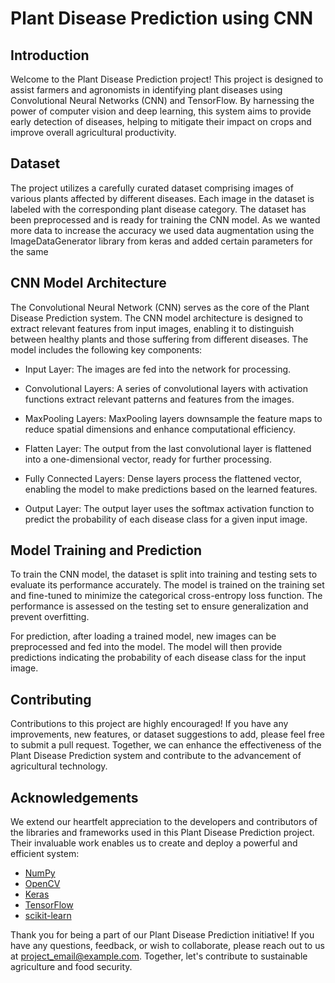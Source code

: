 # Plant Disease Prediction using CNN

## Introduction

Welcome to the Plant Disease Prediction project! This project is designed to assist farmers and agronomists in identifying plant diseases using Convolutional Neural Networks (CNN) and TensorFlow. By harnessing the power of computer vision and deep learning, this system aims to provide early detection of diseases, helping to mitigate their impact on crops and improve overall agricultural productivity.

## Dataset

The project utilizes a carefully curated dataset comprising images of various plants affected by different diseases. Each image in the dataset is labeled with the corresponding plant disease category. The dataset has been preprocessed and is ready for training the CNN model.
As we wanted more data to increase the accuracy we used data augmentation using the ImageDataGenerator library from keras and added certain parameters for the same
## CNN Model Architecture

The Convolutional Neural Network (CNN) serves as the core of the Plant Disease Prediction system. The CNN model architecture is designed to extract relevant features from input images, enabling it to distinguish between healthy plants and those suffering from different diseases. The model includes the following key components:


- Input Layer: The images are fed into the network for processing.

- Convolutional Layers: A series of convolutional layers with activation functions extract relevant patterns and features from the images.

- MaxPooling Layers: MaxPooling layers downsample the feature maps to reduce spatial dimensions and enhance computational efficiency.

- Flatten Layer: The output from the last convolutional layer is flattened into a one-dimensional vector, ready for further processing.

- Fully Connected Layers: Dense layers process the flattened vector, enabling the model to make predictions based on the learned features.

- Output Layer: The output layer uses the softmax activation function to predict the probability of each disease class for a given input image.

## Model Training and Prediction

To train the CNN model, the dataset is split into training and testing sets to evaluate its performance accurately. The model is trained on the training set and fine-tuned to minimize the categorical cross-entropy loss function. The performance is assessed on the testing set to ensure generalization and prevent overfitting.

For prediction, after loading a trained model, new images can be preprocessed and fed into the model. The model will then provide predictions indicating the probability of each disease class for the input image.

## Contributing

Contributions to this project are highly encouraged! If you have any improvements, new features, or dataset suggestions to add, please feel free to submit a pull request. Together, we can enhance the effectiveness of the Plant Disease Prediction system and contribute to the advancement of agricultural technology.


## Acknowledgements

We extend our heartfelt appreciation to the developers and contributors of the libraries and frameworks used in this Plant Disease Prediction project. Their invaluable work enables us to create and deploy a powerful and efficient system:

- [NumPy](https://numpy.org)
- [OpenCV](https://opencv.org)
- [Keras](https://keras.io)
- [TensorFlow](https://www.tensorflow.org)
- [scikit-learn](https://scikit-learn.org)

Thank you for being a part of our Plant Disease Prediction initiative! If you have any questions, feedback, or wish to collaborate, please reach out to us at [project_email@example.com](mailto:project_email@example.com). Together, let's contribute to sustainable agriculture and food security.
